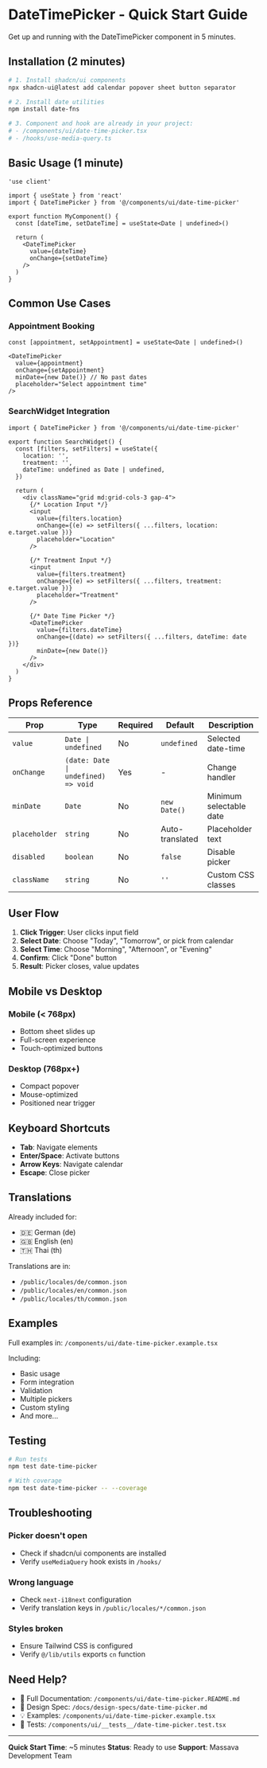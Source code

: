 # DateTimePicker - Quick Start Guide

Get up and running with the DateTimePicker component in 5 minutes.

## Installation (2 minutes)

```bash
# 1. Install shadcn/ui components
npx shadcn-ui@latest add calendar popover sheet button separator

# 2. Install date utilities
npm install date-fns

# 3. Component and hook are already in your project:
# - /components/ui/date-time-picker.tsx
# - /hooks/use-media-query.ts
```

## Basic Usage (1 minute)

```tsx
'use client'

import { useState } from 'react'
import { DateTimePicker } from '@/components/ui/date-time-picker'

export function MyComponent() {
  const [dateTime, setDateTime] = useState<Date | undefined>()

  return (
    <DateTimePicker
      value={dateTime}
      onChange={setDateTime}
    />
  )
}
```

## Common Use Cases

### Appointment Booking

```tsx
const [appointment, setAppointment] = useState<Date | undefined>()

<DateTimePicker
  value={appointment}
  onChange={setAppointment}
  minDate={new Date()} // No past dates
  placeholder="Select appointment time"
/>
```

### SearchWidget Integration

```tsx
import { DateTimePicker } from '@/components/ui/date-time-picker'

export function SearchWidget() {
  const [filters, setFilters] = useState({
    location: '',
    treatment: '',
    dateTime: undefined as Date | undefined,
  })

  return (
    <div className="grid md:grid-cols-3 gap-4">
      {/* Location Input */}
      <input
        value={filters.location}
        onChange={(e) => setFilters({ ...filters, location: e.target.value })}
        placeholder="Location"
      />

      {/* Treatment Input */}
      <input
        value={filters.treatment}
        onChange={(e) => setFilters({ ...filters, treatment: e.target.value })}
        placeholder="Treatment"
      />

      {/* Date Time Picker */}
      <DateTimePicker
        value={filters.dateTime}
        onChange={(date) => setFilters({ ...filters, dateTime: date })}
        minDate={new Date()}
      />
    </div>
  )
}
```

## Props Reference

| Prop | Type | Required | Default | Description |
|------|------|----------|---------|-------------|
| `value` | `Date \| undefined` | No | `undefined` | Selected date-time |
| `onChange` | `(date: Date \| undefined) => void` | Yes | - | Change handler |
| `minDate` | `Date` | No | `new Date()` | Minimum selectable date |
| `placeholder` | `string` | No | Auto-translated | Placeholder text |
| `disabled` | `boolean` | No | `false` | Disable picker |
| `className` | `string` | No | `''` | Custom CSS classes |

## User Flow

1. **Click Trigger**: User clicks input field
2. **Select Date**: Choose "Today", "Tomorrow", or pick from calendar
3. **Select Time**: Choose "Morning", "Afternoon", or "Evening"
4. **Confirm**: Click "Done" button
5. **Result**: Picker closes, value updates

## Mobile vs Desktop

### Mobile (< 768px)
- Bottom sheet slides up
- Full-screen experience
- Touch-optimized buttons

### Desktop (768px+)
- Compact popover
- Mouse-optimized
- Positioned near trigger

## Keyboard Shortcuts

- **Tab**: Navigate elements
- **Enter/Space**: Activate buttons
- **Arrow Keys**: Navigate calendar
- **Escape**: Close picker

## Translations

Already included for:
- 🇩🇪 German (de)
- 🇬🇧 English (en)
- 🇹🇭 Thai (th)

Translations are in:
- `/public/locales/de/common.json`
- `/public/locales/en/common.json`
- `/public/locales/th/common.json`

## Examples

Full examples in: `/components/ui/date-time-picker.example.tsx`

Including:
- Basic usage
- Form integration
- Validation
- Multiple pickers
- Custom styling
- And more...

## Testing

```bash
# Run tests
npm test date-time-picker

# With coverage
npm test date-time-picker -- --coverage
```

## Troubleshooting

### Picker doesn't open
- Check if shadcn/ui components are installed
- Verify `useMediaQuery` hook exists in `/hooks/`

### Wrong language
- Check `next-i18next` configuration
- Verify translation keys in `/public/locales/*/common.json`

### Styles broken
- Ensure Tailwind CSS is configured
- Verify `@/lib/utils` exports `cn` function

## Need Help?

- 📖 Full Documentation: `/components/ui/date-time-picker.README.md`
- 🎨 Design Spec: `/docs/design-specs/date-time-picker.md`
- 💡 Examples: `/components/ui/date-time-picker.example.tsx`
- 🧪 Tests: `/components/ui/__tests__/date-time-picker.test.tsx`

---

**Quick Start Time**: ~5 minutes
**Status**: Ready to use
**Support**: Massava Development Team
